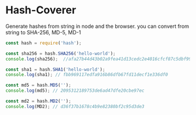 # Hash-Coverer

Generate hashes from string in node and the browser. you can convert from string to SHA-256, MD-5, MD-1

```js
const hash = require('hash');

const sha256 = hash.SHA256('hello-world');
console.log(sha256);  //afa27b44d43b02a9fea41d13cedc2e4016cfcf87c5dbf990e593669aa8ce286d

const sha1 = hash.SHA1('hello-world');
console.log(sha1); // fbb969117edfa916b86dfb67fd11decf1e336df0

const md5 = hash.MD5('');
console.log(md5); // 2095312189753de6ad47dfe20cbe97ec

const md2 = hash.MD2('');
console.log(MD2); // d36f37b1678c4b9e82380bf2c95d3de3
```